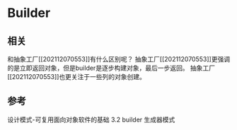 # Builder


## 相关
和抽象工厂[[202112070553]]有什么区别呢？
抽象工厂[[202112070553]]更强调的是立即返回对象，但是builder是逐步构建对象，最后一步返回。
抽象工厂[[202112070553]]也更关注于一些列的对象创建。

## 参考
设计模式-可复用面向对象软件的基础 3.2 builder 生成器模式